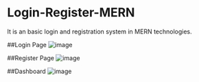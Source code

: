 # Login-Register-MERN
It is an basic login and registration system in MERN technologies.

##Login Page
![image](https://github.com/Kushalobroy/Login-Register-MERN/assets/92447922/095b28d4-15d5-4970-b4a6-f86f9418d6c6)


##Register Page
![image](https://github.com/Kushalobroy/Login-Register-MERN/assets/92447922/086f9e65-5c9d-476e-95e2-49c408d1a910)


##Dashboard
![image](https://github.com/Kushalobroy/Login-Register-MERN/assets/92447922/4e2c3a3b-6beb-4d49-b081-76ea7091bb89)

